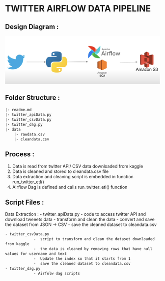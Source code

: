 
# TWITTER AIRFLOW DATA PIPELINE

Design Diagram :
----------------

![plot](./designDiag.png)


Folder Structure :
------------------
    |- readme.md
    |- twitter_apiData.py
    |- twitter_csvData.py
    |- twitter_dag.py
    |- data
        |- rawdata.csv
        |- cleandata.csv


Process :
----------
1. Data is read from twitter API/ CSV data downloaded from kaggle
2. Data is cleaned and stored to cleandata.csv file
3. Data extraction and cleaning script is embedded in function run_twitter_etl()
4. Airflow Dag is defined and calls run_twitter_etl() function


Script Files :
--------------
Data Extraction :
    - twitter_apiData.py 
                 - code to access twitter API and download tweeets data
                 - transform and clean the data 
                 - convert and save the dataset from JSON -> CSV
                 -  save the cleaned dataset to cleandata.csv

    - twitter_csvData.py
                 -  script to transform and clean the dataset downloaded from kaggle
                 -  the data is cleaned by removing rows that have null values for username and text
                 -  Update the index so that it starts from 1
                 -  save the cleaned dataset to cleandata.csv
    - twitter_dag.py
                 - Airfolw dag scripts

